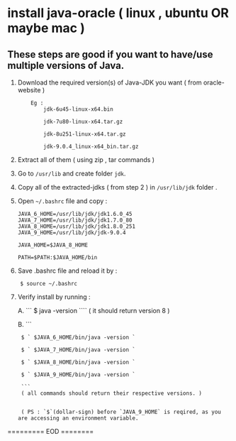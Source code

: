# install java-oracle ( linux , ubuntu OR maybe mac )

## These steps are good if you want to have/use multiple versions of Java.

1. Download the required version(s) of Java-JDK you want ( from oracle-website )

    ```
        Eg : 
            jdk-6u45-linux-x64.bin  

            jdk-7u80-linux-x64.tar.gz 

            jdk-8u251-linux-x64.tar.gz  

            jdk-9.0.4_linux-x64_bin.tar.gz
    ```

2. Extract all of them ( using zip , tar commands )

3. Go to `/usr/lib` and create folder `jdk`.

4. Copy all of the extracted-jdks ( from step 2 ) in `/usr/lib/jdk` folder .

5. Open `~/.bashrc` file and copy :

    ```
    JAVA_6_HOME=/usr/lib/jdk/jdk1.6.0_45
    JAVA_7_HOME=/usr/lib/jdk/jdk1.7.0_80
    JAVA_8_HOME=/usr/lib/jdk/jdk1.8.0_251
    JAVA_9_HOME=/usr/lib/jdk/jdk-9.0.4

    JAVA_HOME=$JAVA_8_HOME

    PATH=$PATH:$JAVA_HOME/bin

    ```
6. Save .bashrc file and reload it by :
```
    $ source ~/.bashrc
```

7. Verify install by running : 

    A.
        ``` 
        $ java -version
        ````
        ( it should return version 8 )

    B.
        ```

        $ ` $JAVA_6_HOME/bin/java -version `

        $ ` $JAVA_7_HOME/bin/java -version `

        $ ` $JAVA_8_HOME/bin/java -version `

        $ ` $JAVA_9_HOME/bin/java -version `

        ```
        ( all commands should return their respective versions. )


        ( PS : `$`(dollar-sign) before `JAVA_9_HOME` is reqired, as you are accessing an environment variable.


========= EOD ========



